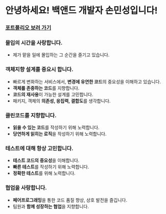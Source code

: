 # 안녕하세요! 백앤드 개발자 손민성입니다!

### [포트폴리오 보러 가기](https://polished-swordfish-378.notion.site/051f18d077cf434883a891eede45dd77)

### 몰입의 시간을 사랑합니다.
- 제가 맡을 일에 몰입하는 그 순간을 즐기고 있습니다.

### 객체지향 설계를 중요시 합니다.
- 빠르게 변화하는 서비스에서, **변경에 유연한 코드**의 중요성을 이해하고 있습니다.
- **객체를 존중하는 코드**를 지향합니다.
- **코드의 재사용**이 가능한 설계를 고민합니다. 
- 패키지, 객체의 **의존성, 응집력, 결합도**를 생각합니다.

### 클린코드를 지향합니다.
- **읽을 수 있는 코드**를 작성하기 위해 노력합니다.
- **당연하게 읽히는 로직**을 작성하기 위해 노력합니다.

### 테스트에 대해 항상 고민합니다.
- **테스트 코드의 중요성**을 이해합니다. 
- **빠른 테스트**를 작성하기 위해 노력합니다.
- **정확한 테스트**를 위해 노력합니다.

### 협업을 사랑합니다.
- **페어프로그래밍**을 통한 코드 품질 향상, 상호 발전을 즐깁니다.
- 팀원과 **함께 성장하는 협업**을 지향합니다.
